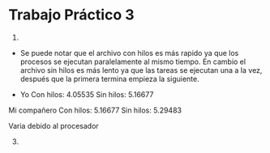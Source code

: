 # Trabajo Práctico 3

1. 
  - Se puede notar que el archivo con hilos es más rapido ya que los procesos se ejecutan paralelamente al mismo tiempo. En cambio el archivo sin hilos es más lento ya que las tareas se ejecutan una a la vez, después que la primera termina empieza la siguiente.

  - Yo
    Con hilos: 4.05535
    Sin hilos: 5.16677

  Mi compañero
    Con hilos: 5.16677
    Sin hilos: 5.29483

  Varia debido al procesador

3.
  
